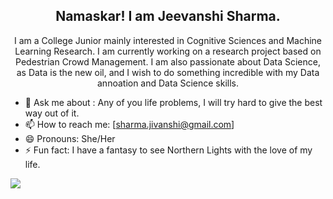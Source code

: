 <h2 align='center'> Namaskar! I am Jeevanshi Sharma. </h2> 

<!--
**Femme-js/Femme-js** is a ✨ _special_ ✨ repository because its `README.md` (this file) appears on your GitHub profile.
-->
<p align = 'center'>
  I am a College Junior mainly interested in Cognitive Sciences and Machine Learning Research. I am currently working on a research project based on Pedestrian Crowd Management. I am also passionate about Data Science, as Data is the new oil, and I wish to do something incredible with my Data annoation and Data Science skills.

</p>
  



- 💬 Ask me about : Any of you life problems, I will try hard to give the best way out of it. 
- 📫 How to reach me: [sharma.jivanshi@gmail.com]
- 😄 Pronouns: She/Her
- ⚡ Fun fact: I have a fantasy to see Northern Lights with the love of my life. 


<img align="center" src="https://github-readme-stats.vercel.app/api/?username=femme-js&theme=radical" />

